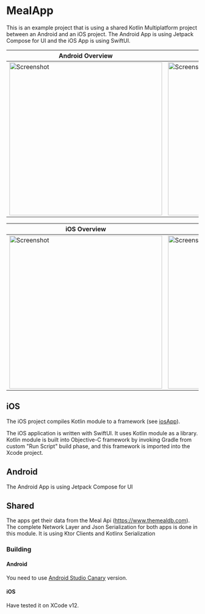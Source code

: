 # MealApp

This is an example project that is using a shared Kotlin Multiplatform project between an Android and an iOS project. The Android App is using Jetpack Compose for UI and the iOS App is using SwiftUI. 

| Android Overview | Details1 |  Details2 |
| ------------------ | --------------------------- | ------------------ |
|<img src="https://raw.githubusercontent.com/Foso/MealApp/master/docs/Android1.png" height="400" alt="Screenshot"/> | <img src="https://raw.githubusercontent.com/Foso/MealApp/master/docs/Android2.png" height="400" alt="Screenshot"/>  | <img src="https://raw.githubusercontent.com/Foso/MealApp/master/docs/Android3.png" height="400" alt="Screenshot"/> |


| iOS Overview | Details1 |  Details2 |
| ------------------ | --------------------------- | ------------------ |
|<img src="https://raw.githubusercontent.com/Foso/MealApp/master/docs/ios1.png" height="400" alt="Screenshot"/> | <img src="https://raw.githubusercontent.com/Foso/MealApp/master/docs/ios2.png" height="400" alt="Screenshot"/>  | <img src="https://raw.githubusercontent.com/Foso/MealApp/master/docs/ios3.png" height="400" alt="Screenshot"/> |

## iOS

The iOS project compiles Kotlin module to a framework (see [iosApp](iosApp/)). 

The iOS application is written with SwiftUI. It uses Kotlin module as a library.
Kotlin module is built into Objective-C framework by invoking Gradle
from custom "Run Script" build phase, and this framework is imported into
the Xcode project.

## Android 
The Android App is using Jetpack Compose for UI

## Shared
The apps get their data from the Meal Api (https://www.themealdb.com). The complete Network Layer and Json Serialization for both apps is done in this module. It is using Ktor Clients and Kotlinx Serialization

### Building
#### Android
You need to use [Android Studio Canary](https://developer.android.com/studio/preview) version. 

#### iOS
Have tested it on XCode v12.

